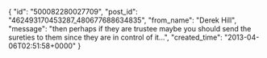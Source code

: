  {
   "id": "500082280027709",
   "post_id": "462493170453287_480677688634835",
   "from_name": "Derek Hill",
   "message": "then perhaps if they are trustee maybe you should send the sureties to them since they are in control of it...",
   "created_time": "2013-04-06T02:51:58+0000"
 }
